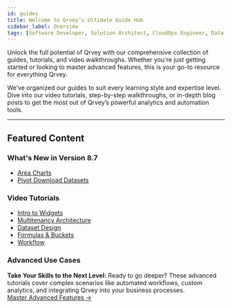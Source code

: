 ```yaml
---
id: guides
title: Welcome to Qrvey’s Ultimate Guide Hub
sidebar_label: Overview
tags: [Software Developer, Solution Architect, CloudOps Engineer, Data Analyst]
---
```


Unlock the full potential of Qrvey with our comprehensive collection of guides, tutorials, and video walkthroughs. Whether you're just getting started or looking to master advanced features, this is your go-to resource for everything Qrvey.

We’ve organized our guides to suit every learning style and expertise level. Dive into our video tutorials, step-by-step walkthroughs, or in-depth blog posts to get the most out of Qrvey’s powerful analytics and automation tools.

---

## Featured Content

### What's New in Version 8.7

- [Area Charts](./new-features/version-8.7.md#area-charts) 
- [Pivot Download Datasets](./new-features/version-8.7.md#export-pivoted-data)

### Video Tutorials

- [Intro to Widgets](#)
- [Multitenancy Architecture](#)
- [Dataset Design](#)
- [Formulas & Buckets](#)
- [Workflow](#)

### Advanced Use Cases

**Take Your Skills to the Next Level:** Ready to go deeper? These advanced tutorials cover complex scenarios like automated workflows, custom analytics, and integrating Qrvey into your business processes.  
[Master Advanced Features →](#)

<!-- 
## Categories

We’ve structured our guides and tutorials based on topics and skill levels. Choose the category that suits your needs:

### 1. Getting Started
- Introduction to Qrvey’s key features
- Setting up your first project
- Understanding the basics of analytics and automation

### 2. Data Collection and Analysis
- How to build forms and surveys
- Advanced data visualization techniques
- Best practices for managing and organizing your data

### 3. Automation & Workflow
- Creating automated workflows to streamline business processes
- Using triggers and actions to drive decisions
- Real-world examples of workflow automation

### 4. Integrations & API
- Connecting Qrvey with your existing systems
- Step-by-step API guides and integration tutorials
- Using Qrvey in combination with other business tools 
-->


<!-- 
## Interactive Learning

### Webinars and Live Demos
**Join Us Live:** Attend one of our upcoming webinars or demos to see Qrvey in action and get answers to your questions in real-time.  
[Register for an Event →](#)

### Q&A and Community Forum
**Ask the Experts:** Got a specific question? Our community forum is the perfect place to get insights from fellow users and Qrvey experts.  
[Join the Discussion →](#) 
-->
